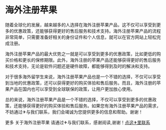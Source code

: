 # 海外注册苹果

随着全球化的发展，越来越多的人选择在海外注册苹果产品，这不仅可以享受到更多的优惠政策，还能够获得更好的售后服务和技术支持。海外注册苹果产品的流程非常简单，只需要准备好相关的身份证件和个人信息，就可以在官方网站上轻松完成注册。

海外注册苹果产品的最大优势之一就是可以享受到更多的优惠政策，比如更低的购买价格和更长的保修期限。此外，海外注册的苹果产品还能够获得更好的售后服务和技术支持，无论是软件问题还是硬件故障，都能够得到及时的解决和支持。

对于很多海外留学生来说，海外注册苹果产品也是一个不错的选择，不仅可以享受到当地的优惠政策，还可以获得更好的购买体验和售后服务。而且，海外注册的苹果产品在国内也可以享受到全球联保的政策，让用户更加放心使用。

总的来说，海外注册苹果产品是一个不错的选择，不仅可以享受到更多的优惠政策，还能够获得更好的购买体验和售后服务。如果您有海外注册苹果产品的需求，不妨通过✈与我们联系，我们会竭诚为您提供更多的信息和帮助。谢谢！

更多 关于海外注册苹果 请通过✈与我们联系，感谢阅读,谢谢！[点这✈里联系](https://www.k02.cc)